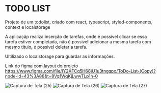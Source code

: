 <h1>TODO LIST</h1>

<p> Projeto de um todolist, criado com react, typescript, styled-components, context e localstorage </p>
<p>A aplicaçãp realiza inserção de tarefas, onde é possivel clicar se essa tarefa estiver completada, não é possivel adicionar a mesma tarefa com mesmo titulo,
é possivel deletar a tarefa.</p>
<span> Ultilizado  o localstorage para guardar as informações. </span>

Link do figma com layout do projeto https://www.figma.com/file/lY2XFCq5H68iU1u3tngqpo/ToDo-List-(Copy)?node-id=43%3A88&t=8Vq1WqKjLwwTLp1h-0

![Captura de Tela (25)](https://user-images.githubusercontent.com/86307663/220990672-f2eb3ffa-f2ae-48a3-a333-385db10e82c9.png)
![Captura de Tela (26)](https://user-images.githubusercontent.com/86307663/220990718-73b350d4-03d4-43b4-afad-29d72c62a9cc.png)
![Captura de Tela (27)](https://user-images.githubusercontent.com/86307663/220990728-2c9fb6d1-c56b-4852-ad0b-340df9b9d545.png)
